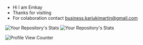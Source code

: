  * Hi I am Emkay
 * Thanks for visiting
 * For colaboration contact [business.kariukimartin@gmail.com](https://mail.google.com)

![Your Repository's Stats](https://github-readme-stats.vercel.app/api?username=Emkayint&show_icons=true)
![Your Repository's Stats](https://github-readme-stats.vercel.app/api/top-langs/?username=Emkayint&theme=blue-green)

![Profile View Counter](https://komarev.com/ghpvc/?username=Emkayint)
